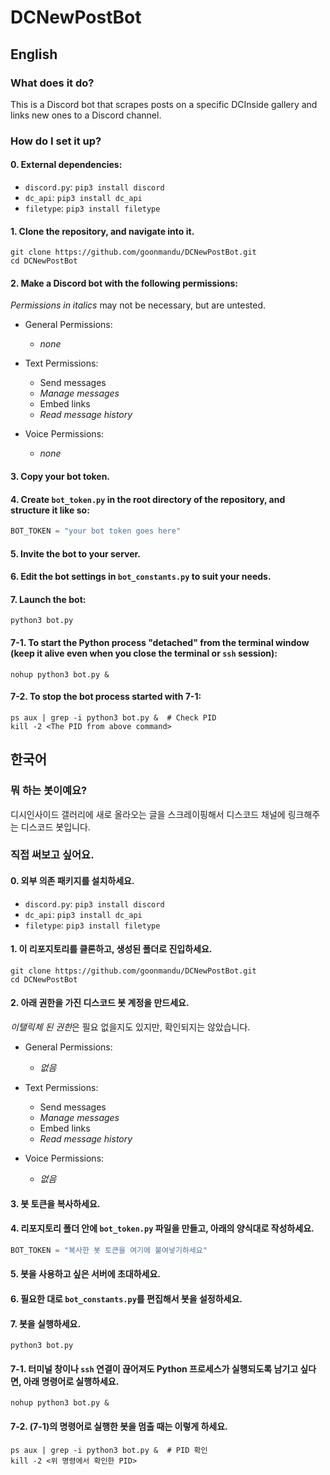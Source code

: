 # DCNewPostBot
## English
### What does it do?  
This is a Discord bot that scrapes posts on a specific DCInside gallery and links new ones to a Discord channel.

### How do I set it up?  
#### 0. External dependencies:
- `discord.py`: `pip3 install discord`
- `dc_api`: `pip3 install dc_api`
- `filetype`: `pip3 install filetype`

#### 1. Clone the repository, and navigate into it.
```shell
git clone https://github.com/goonmandu/DCNewPostBot.git
cd DCNewPostBot
```

#### 2. Make a Discord bot with the following permissions:  
*Permissions in italics* may not be necessary, but are untested.


- General Permissions:
  - *none*


- Text Permissions:
  - Send messages
  - *Manage messages*
  - Embed links
  - *Read message history*


- Voice Permissions:
  - *none*


#### 3. Copy your bot token.

#### 4. Create `bot_token.py` in the root directory of the repository, and structure it like so:
```py
BOT_TOKEN = "your bot token goes here"
```

#### 5. Invite the bot to your server.

#### 6. Edit the bot settings in `bot_constants.py` to suit your needs.

#### 7. Launch the bot:
```shell
python3 bot.py
```

#### 7-1. To start the Python process "detached" from the terminal window (keep it alive even when you close the terminal or `ssh` session):
```shell
nohup python3 bot.py &
```

#### 7-2. To stop the bot process started with 7-1:
```shell
ps aux | grep -i python3 bot.py &  # Check PID
kill -2 <The PID from above command>
```

## 한국어
### 뭐 하는 봇이예요?
디시인사이드 갤러리에 새로 올라오는 글을 스크레이핑해서 디스코드 채널에 링크해주는 디스코드 봇입니다.

### 직접 써보고 싶어요.
#### 0. 외부 의존 패키지를 설치하세요.
- `discord.py`: `pip3 install discord`
- `dc_api`: `pip3 install dc_api`
- `filetype`: `pip3 install filetype`

#### 1. 이 리포지토리를 클론하고, 생성된 폴더로 진입하세요.
```shell
git clone https://github.com/goonmandu/DCNewPostBot.git
cd DCNewPostBot
```

#### 2. 아래 권한을 가진 디스코드 봇 계정을 만드세요.
*이탤릭체 된 권한*은 필요 없을지도 있지만, 확인되지는 않았습니다.


- General Permissions:
  - *없음*


- Text Permissions:
  - Send messages
  - *Manage messages*
  - Embed links
  - *Read message history*


- Voice Permissions:
  - *없음*


#### 3. 봇 토큰을 복사하세요.

#### 4. 리포지토리 폴더 안에 `bot_token.py` 파일을 만들고, 아래의 양식대로 작성하세요.
```py
BOT_TOKEN = "복사한 봇 토큰을 여기에 붙여넣기하세요"
```

#### 5. 봇을 사용하고 싶은 서버에 초대하세요.

#### 6. 필요한 대로 `bot_constants.py`를 편집해서 봇을 설정하세요.

#### 7. 봇을 실행하세요.
```shell
python3 bot.py
```

#### 7-1. 터미널 창이나 `ssh` 연결이 끊어져도 Python 프로세스가 실행되도록 남기고 싶다면, 아래 명령어로 실행하세요.
```shell
nohup python3 bot.py &
```

#### 7-2. (7-1)의 명령어로 실행한 봇을 멈출 때는 이렇게 하세요.
```shell
ps aux | grep -i python3 bot.py &  # PID 확인
kill -2 <위 명령에서 확인한 PID>
```